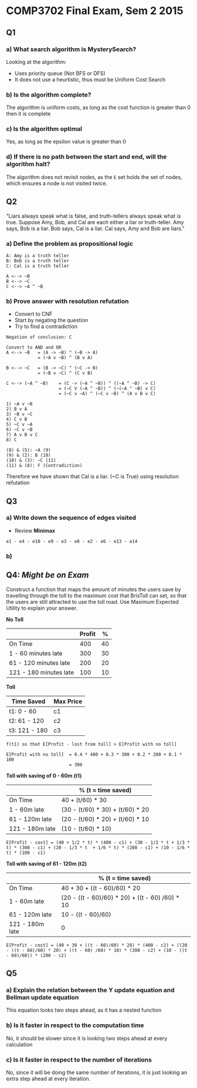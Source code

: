 # COMP3702 Final Exam, Sem 2 2015

## Q1

### a) What search algorithm is MysterySearch?

Looking at the algorithm:

- Uses priority queue (Not BFS or DFS)
- It does not use a heurtistic, thus must be Uniform Cost Search

### b) Is the algorithm complete?

The algorithm is uniform costs, as long as the cost function is greater than 0 then it is complete

### c) Is the algorithm optimal

Yes, as long as the epsilon value is greater than 0

### d) If there is no path between the start and end, will the algorithm halt?

The algorithm does not revisit nodes, as the `E` set holds the set of nodes, which ensures a node is not visited twice.

## Q2

"Liars always speak what is false, and truth-tellers always speak what is true. Suppose Amy, Bob, and Cal are each either a liar or truth-teller. Amy says, Bob is a liar. Bob says, Cal is a liar. Cal says, Amy and Bob are liars."

### a) Define the problem as propositional logic

```
A: Amy is a truth teller
B: Bob is a truth teller
C: Cal is a truth teller

A <--> ~B
B <--> ~C
C <--> ~A ^ ~B
```

### b) Prove answer with resolution refutation

- Convert to CNF
- Start by negating the question
- Try to find a contradiction

```
Negation of conclusion: C

Convert to AND and OR
A <--> ~B 	= (A -> ~B) ^ (~B -> A)
			= (~A v ~B) ^ (B v A)
			
B <--> ~C 	= (B -> ~C) ^ (~C -> B)
			= (~B v ~C) ^ (C v B)

C <--> (~A ^ ~B) 	= (C -> (~A ^ ~B)) ^ ((~A ^ ~B) -> C)
					= (~C V (~A ^ ~B)) ^ (~(~A ^ ~B) v C)
					= (~C v ~A) ^ (~C v ~B) ^ (A v B v C)

1) ~A v ~B
2) B v A
3) ~B v ~C
4) C v B
5) ~C v ~A
6) ~C v ~B
7) A v B v C
8) C

(8) & (5): ~A (9)
(9) & (2): B (10)
(10) & (3): ~C (11)
(11) & (8): F (Contradiction)
```

Therefore we have shown that Cal is a liar. (~C is True) using resolution refutation

## Q3

### a) Write down the sequence of edges visited

- Review __Minimax__

```
e1 - e4 - e10 - e9 - e3 - e8 - e2 - e6 - e13 - e14
```



### b)

## Q4: _Might be on Exam_

Construct a function that maps the amount of minutes the users save by travelling through the toll to the maximum cost that BrisToll can set, so that the users are still attracted to use the toll road. Use Maximum Expected Utility to explain your answer.

__No Toll__

|                        | Profit | %    |
| ---------------------- | ------ | ---- |
| On Time                | 400    | 40   |
| 1 - 60 minutes late    | 300    | 30   |
| 61 - 120 minutes late  | 200    | 20   |
| 121 - 180 minutes late | 100    | 10   |

__Toll__

| Time Saved    | Max Price |
| ------------- | --------- |
| t1: 0 - 60    | c1        |
| t2: 61 - 120  | c2        |
| t3: 121 - 180 | c3        |



```
f(t1) so that E[Profit - lost from toll] > E[Profit with no toll]

E[Profit with no toll] 	= 0.4 * 400 + 0.3 * 300 + 0.2 * 200 + 0.1 * 100
						= 300
```

__Toll with saving of 0 - 60m (t1)__ 

|                 | % (t = time saved)               |
| --------------- | -------------------------------- |
| On Time         | 40 + (t/60) * 30                 |
| 1 - 60m late    | (30 - (t/60) * 30) + (t/60) * 20 |
| 61 - 120m late  | (20 - (t/60) * 20) + (t/60) * 10 |
| 121 - 180m late | (10 - (t/60) * 10)               |

```
E[Profit - cost] = (40 + 1/2 * t) * (400 - c1) + (30 - 1/2 * t + 1/3 * t) * (300 - c1) + (20 - 1/3 * t  + 1/6 * t) * (200 - c1) + (10 - 1/6 * t) * (100 - c1)
```

__Toll with saving of 61 - 120m (t2)__ 

|                 | % (t = time saved)                       |
| --------------- | ---------------------------------------- |
| On Time         | 40 + 30 + ((t - 60)/60) * 20             |
| 1 - 60m late    | (20 - ((t - 60)/60) * 20) + ((t - 60) /60) * 10 |
| 61 - 120m late  | 10 - ((t - 60)/60)                       |
| 121 - 180m late | 0                                        |

```
E[Profit - cost] = (40 + 30 + ((t - 60)/60) * 20) * (400 - c2) + ((20 - ((t - 60)/60) * 20) + ((t - 60) /60) * 10) * (300 - c2) + (10 - ((t - 60)/60)) * (200 - c2)
```



## Q5

### a) Explain the relation between the Y update equation and Bellman update equation

This equation looks two steps ahead, as it has a nested function

### b) Is it faster in respect to the computation time

No, it should be slower since it is looking two steps ahead at every calculation

### c) Is it faster in respect to the number of iterations

No, since it will be doing the same number of iterations, it is just looking an extra step ahead at every iteration.